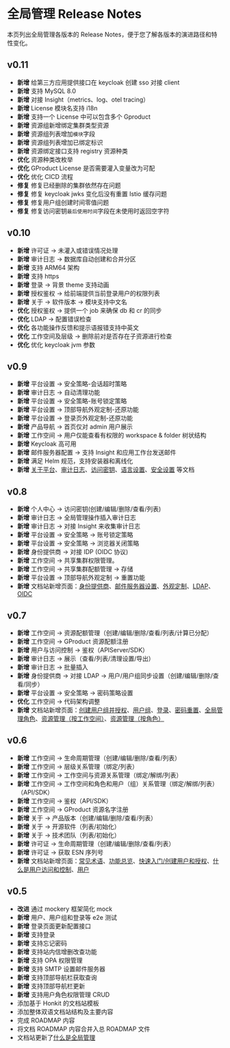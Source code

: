 # 全局管理 Release Notes

本页列出全局管理各版本的 Release Notes，便于您了解各版本的演进路径和特性变化。

## v0.11

- **新增** 给第三方应用提供接口在 keycloak 创建 sso 对接 client
- **新增** 支持 MySQL 8.0
- **新增** 对接 Insight（metrics、log、otel tracing）
- **新增** License 模块名支持 i18n
- **新增** 支持一个 License 中可以包含多个 Gproduct
- **新增** 资源组新增绑定集群类型资源
- **新增** 资源组列表增加`模块`字段
- **新增** 资源组列表增加已绑定标识
- **新增** 资源绑定接口支持 registry 资源种类
- **优化** 资源种类改枚举
- **优化** GProduct License 是否需要灌入变量改为可配
- **优化** 优化 CICD 流程
- **修复** 修复已经删除的集群依然存在问题
- **修复** 修复 keycloak jwks 变化后没有重置 Istio 缓存问题
- **修复** 修复用户组创建时间零值问题
- **修复** 修复访问密钥`最后使用时间`字段在未使用时返回空字符

## v0.10

- **新增** 许可证 -> 未灌入或错误情况处理
- **新增** 审计日志 -> 数据库自动创建和合并分区
- **新增** 支持 ARM64 架构
- **新增** 支持 https
- **新增** 登录 -> 背景 theme 支持动画
- **新增** 授权鉴权 -> 给前端提供当前登录用户的权限列表
- **新增** 关于 -> 软件版本 -> 模块支持中文名
- **优化** 授权鉴权 -> 提供一个 job 来确保 db 和 cr 的同步
- **优化** LDAP -> 配置错误检查
- **优化** 各功能操作反馈和提示语报错支持中英文
- **优化** 工作空间及层级 -> 删除前对是否存在子资源进行检查
- **优化** 优化 keycloak jvm 参数

## v0.9

- **新增** 平台设置 -> 安全策略-会话超时策略
- **新增** 审计日志 -> 自动清理功能
- **新增** 平台设置 -> 安全策略-账号锁定策略
- **新增** 平台设置 -> 顶部导航外观定制-还原功能
- **新增** 平台设置 -> 登录页外观定制-还原功能
- **新增** 产品导航 -> 首页仅对 admin 用户展示
- **新增** 工作空间 -> 用户仅能查看有权限的 workspace & folder 树状结构
- **新增** Keycloak 高可用
- **新增** 邮件服务器配置 -> 支持 Insight 和应用工作台发送邮件
- **新增** 满足 Helm 规范，支持安装器和离线化
- **新增** [关于平台](../04UserGuide/04PlatformSetting/about.md)、[审计日志](../04UserGuide/03AuditLog.md)、[访问密钥](../04UserGuide/06PersonalCenter/Password.md)、[语言设置](../04UserGuide/06PersonalCenter/Language.md)、[安全设置](../04UserGuide/06PersonalCenter/SecuritySetting.md) 等文档

## v0.8

- **新增** 个人中心 -> 访问密钥(创建/编辑/删除/查看/列表)
- **新增** 审计日志 -> 全局管理操作插入审计日志
- **新增** 审计日志 -> 对接 Insight 来收集审计日志
- **新增** 平台设置 -> 安全策略 -> 账号锁定策略
- **新增** 平台设置 -> 安全策略 -> 浏览器关闭策略
- **新增** 身份提供商 -> 对接 IDP (OIDC 协议)
- **新增** 工作空间 -> 共享集群权限管理。
- **新增** 工作空间 -> 共享集群配额管理 -> 存储
- **新增** 平台设置 -> 顶部导航外观定制 -> 重置功能
- **新增** 文档站新增页面：[身份提供商](../04UserGuide/01UserandAccess/idprovider.md)、[邮件服务器设置](../04UserGuide/04PlatformSetting/MailServer.md)、[外观定制](../04UserGuide/04PlatformSetting/Appearance.md)、[LDAP](../04UserGuide/01UserandAccess/ldap.md)、[OIDC](../04UserGuide/01UserandAccess/oidc.md)

## v0.7

- **新增** 工作空间 -> 资源配额管理（创建/编辑/删除/查看/列表/计算已分配）
- **新增** 工作空间 -> GProduct 资源配额注册
- **新增** 用户与访问控制 -> 鉴权（APIServer/SDK）
- **新增** 审计日志 -> 展示（查看/列表/清理设置/导出）
- **新增** 审计日志 -> 批量插入
- **新增** 身份提供商 -> 对接 LDAP -> 用户/用户组同步设置（创建/编辑/删除/查看/同步）
- **新增** 平台设置 -> 安全策略 -> 密码策略设置
- **优化** 工作空间 -> 代码架构调整
- **新增** 文档站新增页面：[创建用户组并授权](../04UserGuide/01UserandAccess/Group.md)、[用户组](../04UserGuide/01UserandAccess/Group.md)、[登录](../04UserGuide/00Login.md)、[密码重置](../04UserGuide/password.md)、[全局管理角色](../04UserGuide/01UserandAccess/global.md)、[资源管理（按工作空间）](../04UserGuide/02Workspace/wsbp.md)、[资源管理（按角色）](../04UserGuide/02Workspace/quota.md)

## v0.6

- **新增** 工作空间 -> 生命周期管理（创建/编辑/删除/查看/列表）
- **新增** 工作空间 -> 层级关系管理（绑定/列表）
- **新增** 工作空间 -> 工作空间与资源关系管理（绑定/解绑/列表）
- **新增** 工作空间 -> 工作空间和角色和用户（组）关系管理（绑定/解绑/列表）（API/SDK）
- **新增** 工作空间 -> 鉴权（API/SDK）
- **新增** 工作空间 -> GProduct 资源名字注册
- **新增** 关于 -> 产品版本（创建/编辑/删除/查看/列表）
- **新增** 关于 -> 开源软件（列表/初始化）
- **新增** 关于 -> 技术团队（列表/初始化）
- **新增** 许可证 -> 生命周期管理（创建/编辑/删除/查看/列表）
- **新增** 许可证 -> 获取 ESN 序列号
- **新增** 文档站新增页面：[常见术语](../01ProductBrief/glossary.md)、[功能总览](../01ProductBrief/Features.md)、[快速入门/创建用户和授权](../04UserGuide/01UserandAccess/User.md)、[什么是用户访问和控制](../04UserGuide/01UserandAccess/iam.md)、[用户](../04UserGuide/01UserandAccess/User.md)

## v0.5

- **改进** 通过 mockery 框架简化 mock
- **新增** 用户、用户组和登录等 e2e 测试
- **新增** 登录页面更新配置接口
- **新增** 支持登录
- **新增** 支持忘记密码
- **新增** 支持站内信增删改查功能
- **新增** 支持 OPA 权限管理
- **新增** 支持 SMTP 设置邮件服务器
- **新增** 支持顶部导航栏获取查询
- **新增** 支持顶部导航栏更新
- **新增** 支持用户角色权限管理 CRUD
- 添加基于 Honkit 的文档站模板
- 添加整体双语文档站结构及主要内容
- 完成 ROADMAP 内容
- 将文档 ROADMAP 内容合并入总 ROADMAP 文件
- 文档站更新了[什么是全局管理](WhatisGhippo.md)

